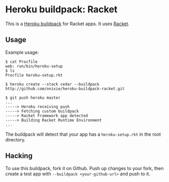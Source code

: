 Heroku buildpack: Racket
========================

This is a [Heroku buildpack](http://devcenter.heroku.com/articles/buildpacks) for Racket apps.
It uses [Racket](http://racket-lang.org).

Usage
-----

Example usage:

    $ cat Procfile
    web: run/bin/heroku-setup
    $ ls
    Procfile heroku-setup.rkt

    $ heroku create --stack cedar --buildpack http://github.com/onixie/heroku-buildpack-racket.git

    $ git push heroku master
    ...
    -----> Heroku receiving push
    -----> Fetching custom buildpack
    -----> Racket Framework app detected
    -----> Building Racket Runtime Environment
    ...

The buildpack will detect that your app has a `heroku-setup.rkt` in the root directory.

Hacking
-------

To use this buildpack, fork it on Github.  Push up changes to your fork, then create a test app with `--buildpack <your-github-url>` and push to it.
